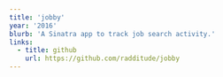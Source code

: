 ```yaml
---
title: 'jobby'
year: '2016'
blurb: 'A Sinatra app to track job search activity.'
links:
  - title: github
    url: https://github.com/radditude/jobby
---
```

